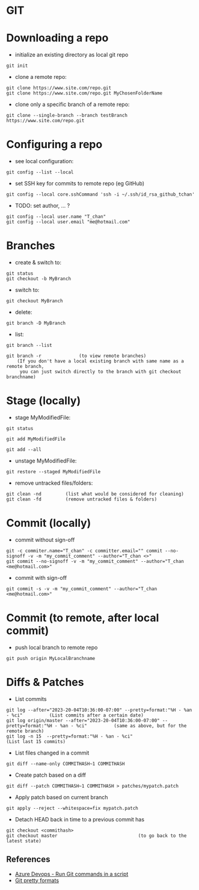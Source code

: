 # GIT

Downloading a repo
===
* initialize an existing directory as local git repo
```
git init
```

* clone a remote repo:
```
git clone https://www.site.com/repo.git
git clone https://www.site.com/repo.git MyChosenFolderName
```
* clone only a specific branch of a remote repo:
```
git clone --single-branch --branch testBranch https://www.site.com/repo.git 
```

Configuring a repo
===
* see local configuration:
```
git config --list --local
```

* set SSH key for commits to remote repo (eg GitHub)
```
git config --local core.sshCommand 'ssh -i ~/.ssh/id_rsa_github_tchan'
```
* TODO: set author, ... ?
```
git config --local user.name "T_chan"
git config --local user.email "me@hotmail.com"
```

Branches
===
* create & switch to:
```
git status
git checkout -b MyBranch
```
* switch to:
```
git checkout MyBranch
```
* delete:
```
git branch -D MyBranch
```
* list:
```
git branch --list

git branch -r              (to view remote branches)
	(If you don't have a local existing branch with same name as a remote branch, 
	 you can just switch directly to the branch with git checkout branchname)
```

Stage (locally)
===
* stage MyModifiedFile:
```
git status

git add MyModifiedFile

git add --all
```
* unstage MyModifiedFile:
```
git restore --staged MyModifiedFile
```
* remove untracked files/folders:
```
git clean -nd         (list what would be considered for cleaning)
git clean -fd         (remove untracked files & folders)
```

Commit (locally)
===
* commit without sign-off
```
git -c commiter.name="T_chan" -c committer.email="" commit --no-signoff -v -m "my_commit_comment" --author="T_chan <>"
git commit --no-signoff -v -m "my_commit_comment" --author="T_chan <me@hotmail.com>"
```
* commit with sign-off
```
git commit -s -v -m "my_commit_comment" --author="T_chan <me@hotmail.com>"
```


Commit (to remote, after local commit)
===
* push local branch to remote repo
```
git push origin MyLocalBranchname
```

Diffs & Patches
===
* List commits
```
git log --after="2023-20-04T10:36:00-07:00" --pretty=format:"%H - %an - %ci"          (List commits after a certain date)
git log origin/master --after="2023-20-04T10:36:00-07:00" --pretty=format:"%H - %an - %ci"          (same as above, but for the remote branch)
git log -n 15  --pretty=format:"%H - %an - %ci"                                       (List last 15 commits)

```
* List files changed in a commit
```
git diff --name-only COMMITHASH~1 COMMITHASH
```
* Create patch based on a diff
```
git diff --patch COMMITHASH~1 COMMITHASH > patches/mypatch.patch
```
* Apply patch based on current branch
```
git apply --reject --whitespace=fix mypatch.patch
```
* Detach HEAD back in time to a previous commit has
```
git checkout <commithash>
git checkout master                              (to go back to the latest state)
```


## References
* [Azure Devops - Run Git commands in a script](https://learn.microsoft.com/en-us/azure/devops/pipelines/scripts/git-commands?view=azure-devops&tabs=yaml)
* [Git pretty formats](https://git-scm.com/docs/pretty-formats)
